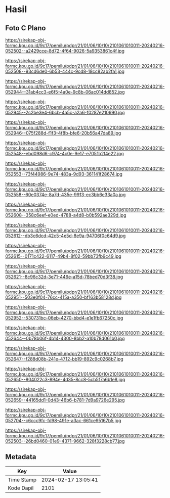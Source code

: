 # Hasil

## Foto C Plano

https://sirekap-obj-formc.kpu.go.id/9c17/pemilu/pdpr/21/01/06/10/10/2101061010011-20240216-052502--a2429cce-8d72-4f64-9026-5a9353861c4f.jpg

https://sirekap-obj-formc.kpu.go.id/9c17/pemilu/pdpr/21/01/06/10/10/2101061010011-20240216-052508--93cd6de0-6b53-444c-9cd8-18cc82ab2fa1.jpg

https://sirekap-obj-formc.kpu.go.id/9c17/pemilu/pdpr/21/01/06/10/10/2101061010011-20240216-052944--31ab4cc3-e6f5-4a0e-9c8b-06ac014dd852.jpg

https://sirekap-obj-formc.kpu.go.id/9c17/pemilu/pdpr/21/01/06/10/10/2101061010011-20240216-052945--2c2be3e4-6bcb-4a5c-a2a6-f0287e210990.jpg

https://sirekap-obj-formc.kpu.go.id/9c17/pemilu/pdpr/21/01/06/10/10/2101061010011-20240216-052946--075f288d-f1f3-4f8b-bfe6-20b56a47da89.jpg

https://sirekap-obj-formc.kpu.go.id/9c17/pemilu/pdpr/21/01/06/10/10/2101061010011-20240216-052548--ebd098d6-c974-4c0e-9e17-e7051b2f4e22.jpg

https://sirekap-obj-formc.kpu.go.id/9c17/pemilu/pdpr/21/01/06/10/10/2101061010011-20240216-052553--73f44986-9e74-483a-9d93-361141f28674.jpg

https://sirekap-obj-formc.kpu.go.id/9c17/pemilu/pdpr/21/01/06/10/10/2101061010011-20240216-052558--60e0374e-8a7d-435e-9913-ec3bb6e33a0a.jpg

https://sirekap-obj-formc.kpu.go.id/9c17/pemilu/pdpr/21/01/06/10/10/2101061010011-20240216-052608--358c6eef-e0ed-4788-a4d8-b0b592ae329d.jpg

https://sirekap-obj-formc.kpu.go.id/9c17/pemilu/pdpr/21/01/06/10/10/2101061010011-20240216-052612--db3c6dcd-42c5-4e5d-8e9a-94706f0c64d9.jpg

https://sirekap-obj-formc.kpu.go.id/9c17/pemilu/pdpr/21/01/06/10/10/2101061010011-20240216-052615--0171c422-6117-49b4-8f02-59bb73fb9c49.jpg

https://sirekap-obj-formc.kpu.go.id/9c17/pemilu/pdpr/21/01/06/10/10/2101061010011-20240216-052621--8c96c32d-3e71-446e-a15d-78bed70d3f38.jpg

https://sirekap-obj-formc.kpu.go.id/9c17/pemilu/pdpr/21/01/06/10/10/2101061010011-20240216-052951--503e0f04-76cc-415a-a350-bf163b58128d.jpg

https://sirekap-obj-formc.kpu.go.id/9c17/pemilu/pdpr/21/01/06/10/10/2101061010011-20240216-052952--530731bc-06eb-4270-bbd4-e1e1fb67250c.jpg

https://sirekap-obj-formc.kpu.go.id/9c17/pemilu/pdpr/21/01/06/10/10/2101061010011-20240216-052644--0b78b06f-4b14-4300-8bb2-a10b78d061b0.jpg

https://sirekap-obj-formc.kpu.go.id/9c17/pemilu/pdpr/21/01/06/10/10/2101061010011-20240216-052647--f288d08b-241e-4712-bb19-892c9c0268b7.jpg

https://sirekap-obj-formc.kpu.go.id/9c17/pemilu/pdpr/21/01/06/10/10/2101061010011-20240216-052650--804022c3-894e-4d35-8cc8-5cb5f7a6b1e8.jpg

https://sirekap-obj-formc.kpu.go.id/9c17/pemilu/pdpr/21/01/06/10/10/2101061010011-20240216-052659--44165dd1-0d43-46b6-b781-7d9a9726e295.jpg

https://sirekap-obj-formc.kpu.go.id/9c17/pemilu/pdpr/21/01/06/10/10/2101061010011-20240216-052704--c6ccc9fc-fd98-491e-a3ac-661ce95167b5.jpg

https://sirekap-obj-formc.kpu.go.id/9c17/pemilu/pdpr/21/01/06/10/10/2101061010011-20240216-052503--26bd0460-01e9-4371-9662-328f3228cb77.jpg


## Metadata

| Key        | Value               |
| ---------- | ------------------- |
| Time Stamp | 2024-02-17 13:05:41 |
| Kode Dapil | 2101                |




